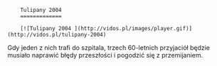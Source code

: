 
        Tulipany 2004 
        =============
        
        [![Tulipany 2004 ](http://vidos.pl/images/player.gif)](http://vidos.pl/tulipany-2004)
        
        
 Gdy jeden z nich trafi do szpitala, trzech 60-letnich przyjaciół będzie musiało naprawić błędy przeszłości i pogodzić się z przemijaniem.
    